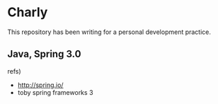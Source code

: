 # Charly

This repository has been writing for a personal development practice.

## Java, Spring 3.0

refs)

* http://spring.io/
* toby spring frameworks 3
